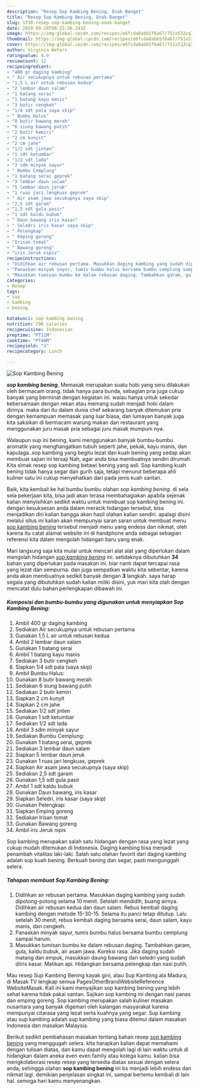 ```yaml
---
description: "Resep Sop Kambing Bening, Enak Banget"
title: "Resep Sop Kambing Bening, Enak Banget"
slug: 1730-resep-sop-kambing-bening-enak-banget
date: 2020-09-20T08:22:56.243Z
image: https://img-global.cpcdn.com/recipes/e6fcda8abb5f6a67/751x532cq70/sop-kambing-bening-foto-resep-utama.jpg
thumbnail: https://img-global.cpcdn.com/recipes/e6fcda8abb5f6a67/751x532cq70/sop-kambing-bening-foto-resep-utama.jpg
cover: https://img-global.cpcdn.com/recipes/e6fcda8abb5f6a67/751x532cq70/sop-kambing-bening-foto-resep-utama.jpg
author: Virginia Waters
ratingvalue: 4.9
reviewcount: 12
recipeingredient:
- "400 gr daging kambing"
- " Air secukupnya untuk rebusan pertama"
- "1,5 L air untuk rebusan kedua"
- "2 lembar daun salam"
- "1 batang serai"
- "1 batang kayu manis"
- "3 butir cengkeh"
- "1/4 sdt pala saya skip"
- " Bumbu Halus"
- "8 butir bawang merah"
- "6 siung bawang putih"
- "2 butir kemiri"
- "2 cm kunyit"
- "2 cm jahe"
- "1/2 sdt jinten"
- "1 sdt ketumbar"
- "1/2 sdt lada"
- "3 sdm minyak sayur"
- " Bumbu Cemplung"
- "1 batang serai geprek"
- "3 lembar daun salam"
- "5 lembar daun jeruk"
- "1 ruas jari lengkuas geprek"
- " Air asam jawa secukupnya saya skip"
- "2,5 sdt garam"
- "1,5 sdt gula pasir"
- "1 sdt kaldu bubuk"
- " Daun bawang iris kasar"
- " Seledri iris kasar saya skip"
- " Pelengkap"
- " Emping goreng"
- "Irisan tomat"
- " Bawang goreng"
- "iris Jeruk nipis"
recipeinstructions:
- "Didihkan air rebusan pertama. Masukkan daging kambing yang sudah dipotong-potong selama 10 menit. Setelah mendidih, buang airnya. Didihkan air rebusan kedua dan daun salam. Rebus kembali daging kambing dengan metode 15-30-15. Selama itu panci tetap ditutup. Lalu setelah 30 menit, rebus kembali daging bersama serai, daun salam, kayu manis, dan cengkeh."
- "Panaskan minyak sayur, tumis bumbu halus bersama bumbu cemplung sampai harum."
- "Masukkan tumisan bumbu ke dalam rebusan daging. Tambahkan garam, gula, kaldu bubuk, air asam jawa. Koreksi rasa. Jika daging sudah matang dan empuk, masukkan daung bawang dan seledri yang sudah diiris kasar. Matikan api. Hidangkan bersama pelengkap dan nasi putih."
categories:
- Resep
tags:
- sop
- kambing
- bening

katakunci: sop kambing bening 
nutrition: 296 calories
recipecuisine: Indonesian
preptime: "PT11M"
cooktime: "PT40M"
recipeyield: "1"
recipecategory: Lunch

---
```



![Sop Kambing Bening](https://img-global.cpcdn.com/recipes/e6fcda8abb5f6a67/751x532cq70/sop-kambing-bening-foto-resep-utama.jpg)

<b><i>sop kambing bening</i></b>, Memasak merupakan suatu hobi yang seru dilakukan oleh bermacam orang. tidak hanya para bunda, sebagian pria juga cukup banyak yang berminat dengan kegiatan ini. walau hanya untuk sekedar kebersamaan dengan rekan atau memang sudah menjadi hobi dalam dirinya. maka dari itu dalam dunia chef sekarang banyak ditemukan pria dengan kemampuan memasak yang luar biasa, dan lumayan banyak juga kita saksikan di bermacam warung makan dan restaurant yang menggunakan juru masak pria sebagai juru masak mumpuni nya.

Walaupun sup ini bening, kami menggunakan banyak bumbu-bumbu aromatik yang menghangatkan tubuh seperti jahe, pekak, kayu manis, dan kapulaga..sop kambing yang begitu lezat dan kuah bening yang sedap akan membuat sajian ini tersaji Nah, agar anda bisa membuatnya sendiri dirumah. Kita simak resep sop kambing betawi bening yang asli. Sop kambing kuah bening tidak hanya segar dan gurih saja, tetapi menurut beberapa ahli kuliner satu ini cukup menyehatkan dari pada jenis kuah santan.

Baik, kita kembali ke hal bumbu bumbu olahan <i>sop kambing bening</i>. di sela sela pekerjaan kita, bisa jadi akan terasa membahagiakan apabila sejenak kalian menyisihkan sedikit waktu untuk membuat sop kambing bening ini. dengan kesuksesan anda dalam meracik hidangan tersebut, bisa menjadikan diri kalian bangga akan hasil olahan kalian sendiri. apalagi disini melalui situs ini kalian akan mempunyai saran saran untuk membuat menu <u>sop kambing bening</u> tersebut menjadi menu yang endess dan nikmat, oleh karena itu catat alamat website ini di handphone anda sebagai sebagian referensi kita dalam mengolah hidangan baru yang enak.


Mari langsung saja kita mulai untuk mencari alat alat yang diperlukan dalam mengolah hidangan <u><i>sop kambing bening</i></u> ini. setidaknya dibutuhkan <b>34</b> bahan yang diperlukan pada masakan ini. biar nanti dapat tercapai rasa yang lezat dan sempurna. dan juga sempatkan waktu kita sebentar, karena anda akan membuatnya sedikit banyak dengan <b>3</b> langkah. saya harap segala yang dibutuhkan sudah kalian miliki disini, yuk mari kita olah dengan mencatat dulu bahan perlengkapan dibawah ini.

<!--inarticleads1-->

##### Komposisi dan bumbu-bumbu yang digunakan untuk menyiapkan Sop Kambing Bening:

1. Ambil 400 gr daging kambing
1. Sediakan  Air secukupnya untuk rebusan pertama
1. Gunakan 1,5 L air untuk rebusan kedua
1. Ambil 2 lembar daun salam
1. Gunakan 1 batang serai
1. Ambil 1 batang kayu manis
1. Sediakan 3 butir cengkeh
1. Siapkan 1/4 sdt pala (saya skip)
1. Ambil  Bumbu Halus:
1. Gunakan 8 butir bawang merah
1. Sediakan 6 siung bawang putih
1. Sediakan 2 butir kemiri
1. Siapkan 2 cm kunyit
1. Siapkan 2 cm jahe
1. Sediakan 1/2 sdt jinten
1. Gunakan 1 sdt ketumbar
1. Sediakan 1/2 sdt lada
1. Ambil 3 sdm minyak sayur
1. Sediakan  Bumbu Cemplung:
1. Gunakan 1 batang serai, geprek
1. Sediakan 3 lembar daun salam
1. Siapkan 5 lembar daun jeruk
1. Gunakan 1 ruas jari lengkuas, geprek
1. Siapkan  Air asam jawa secukupnya (saya skip)
1. Sediakan 2,5 sdt garam
1. Gunakan 1,5 sdt gula pasir
1. Ambil 1 sdt kaldu bubuk
1. Gunakan  Daun bawang, iris kasar
1. Siapkan  Seledri, iris kasar (saya skip)
1. Gunakan  Pelengkap:
1. Siapkan  Emping goreng
1. Sediakan Irisan tomat
1. Gunakan  Bawang goreng
1. Ambil iris Jeruk nipis


Sop kambing merupakan salah satu hidangan dengan rasa yang lezat yang cukup mudah ditemukan di Indonesia. Daging kambing bisa menjadi penambah vitalitas laki-laki. Salah satu olahan favorit dari daging kambing adalah sop kuah bening. Berkuah bening dan segar, pasti mengunggah selera. 

<!--inarticleads2-->

##### Tahapan membuat Sop Kambing Bening:

1. Didihkan air rebusan pertama. Masukkan daging kambing yang sudah dipotong-potong selama 10 menit. Setelah mendidih, buang airnya. Didihkan air rebusan kedua dan daun salam. Rebus kembali daging kambing dengan metode 15-30-15. Selama itu panci tetap ditutup. Lalu setelah 30 menit, rebus kembali daging bersama serai, daun salam, kayu manis, dan cengkeh.
1. Panaskan minyak sayur, tumis bumbu halus bersama bumbu cemplung sampai harum.
1. Masukkan tumisan bumbu ke dalam rebusan daging. Tambahkan garam, gula, kaldu bubuk, air asam jawa. Koreksi rasa. Jika daging sudah matang dan empuk, masukkan daung bawang dan seledri yang sudah diiris kasar. Matikan api. Hidangkan bersama pelengkap dan nasi putih.


Mau resep Sup Kambing Bening kayak gini, atau Sup Kambing ala Madura, di Masak TV lengkap semua PagesOtherBrandWebsiteReference WebsiteMasak. Kali ini kami menyajikan sop kambing bening yang lebih sehat karena tidak pakai santan. Sajikan sop kambing ini dengan nasi panas dan emping goreng. Sop kambing merupakan salah kuliner masakan nusantara yang banyak digemari oleh kalangan masyarakat karena mempunyai citarasa yang lezat serta kuahnya yang segar. Sup kambing atau sup kambing adalah sup kambing yang biasa ditemui dalam masakan Indonesia dan masakan Malaysia. 

Berikut sedikit pembahasan masakan tentang bahan resep <u>sop kambing bening</u> yang menggugah selera. kita harapkan kalian dapat memahami dengan tulisan diatas, dan kamu dapat mengolah lagi di lain waktu untuk di hidangkan dalam aneka even even family atau kolega kamu. kalian bisa mengkolaborasi resep resep yang tersedia diatas sesuai dengan selera anda, sehingga olahan <b>sop kambing bening</b> ini bs menjadi lebih endess dan nikmat lagi. demikian penjelasan singkat ini, sampai bertemu kembali di lain hal. semoga hari kamu menyenangkan.
